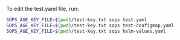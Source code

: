 To edit the test.yaml file, run:
```sh
SOPS_AGE_KEY_FILE=$(pwd)/test-key.txt sops test.yaml
SOPS_AGE_KEY_FILE=$(pwd)/test-key.txt sops test-configmap.yaml
SOPS_AGE_KEY_FILE=$(pwd)/test-key.txt sops helm-values.yaml
```
